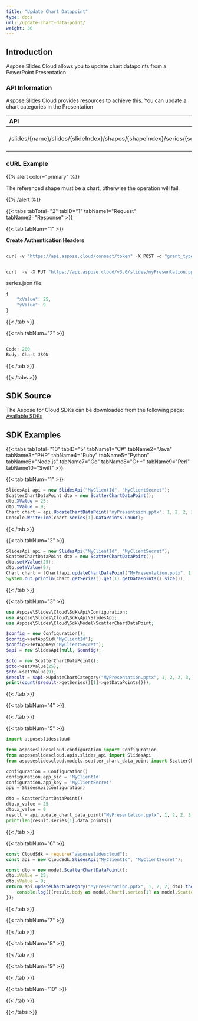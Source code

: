 ```yaml
---
title: "Update Chart Datapoint"
type: docs
url: /update-chart-data-point/
weight: 30
---
```


## **Introduction**
Aspose.Slides Cloud allows you to update chart datapoints from a PowerPoint Presentation. 
### **API Information**
Aspose.Slides Cloud provides resources to achieve this. You can update a chart categories in the Presentation

|**API**|**Type**|**Description**|**Resource**|
| :- | :- | :- | :- |
|/slides/{name}/slides/{slideIndex}/shapes/{shapeIndex}/series/{seriesIndex}/dataPoints/{dataPointIndex}|PUT|Update the chart datapoint|[UpdateDataPoint](https://apireference.aspose.cloud/slides/#/Chart/UpdateDataPoint)|
### **cURL Example**
{{% alert color="primary" %}}

The referenced shape must be a chart, otherwise the operation will fail.

{{% /alert %}}

{{< tabs tabTotal="2" tabID="1" tabName1="Request" tabName2="Response" >}}

{{< tab tabNum="1" >}}

**Create Authentication Headers**

```java

curl -v "https://api.aspose.cloud/connect/token" -X POST -d "grant_type=client_credentials&client_id=XXXX&client_secret=XXXX-XX" -H "Content-Type: application/x-www-form-urlencoded" -H "Accept: application/json"

```

```java

curl  -v -X PUT "https://api.aspose.cloud/v3.0/slides/myPresentation.pptx/slides/1/shapes/2/series/2/dataPoints/2" -d @"datapoint.json" -H "Content-Type: text/json" -H "Authorization: Bearer [Access Token]

```

series.json file:
```javascript
{
    "xValue": 25,
    "yValue": 9
}
```

{{< /tab >}}

{{< tab tabNum="2" >}}

```java

Code: 200
Body: Chart JSON

```

{{< /tab >}}

{{< /tabs >}}
## **SDK Source**
The Aspose for Cloud SDKs can be downloaded from the following page: [Available SDKs](/slides/available-sdks/)
## **SDK Examples**

{{< tabs tabTotal="10" tabID="5" tabName1="C#" tabName2="Java" tabName3="PHP" tabName4="Ruby" tabName5="Python" tabName6="Node.js" tabName7="Go" tabName8="C++" tabName9="Perl" tabName10="Swift" >}}

{{< tab tabNum="1" >}}

```csharp
SlidesApi api = new SlidesApi("MyClientId", "MyClientSecret");
ScatterChartDataPoint dto = new ScatterChartDataPoint();
dto.XValue = 25;
dto.YValue = 9;
Chart chart = api.UpdateChartDataPoint("myPresentaion.pptx", 1, 2, 2, 3, dto);
Console.WriteLine(chart.Series[1].DataPoints.Count);
```

{{< /tab >}}

{{< tab tabNum="2" >}}

```java
SlidesApi api = new SlidesApi("MyClientId", "MyClientSecret");
ScatterChartDataPoint dto = new ScatterChartDataPoint();
dto.setXValue(25);
dto.setYValue(9);
Chart chart = (Chart)api.updateChartDataPoint("MyPresentation.pptx", 1, 2, 2, 3, dto, null, null, null);
System.out.println(chart.getSeries().get(1).getDataPoints().size());
```

{{< /tab >}}

{{< tab tabNum="3" >}}

```php
use Aspose\Slides\Cloud\Sdk\Api\Configuration;
use Aspose\Slides\Cloud\Sdk\Api\SlidesApi;
use Aspose\Slides\Cloud\Sdk\Model\ScatterChartDataPoint;

$config = new Configuration();
$config->setAppSid("MyClientId");
$config->setAppKey("MyClientSecret");
$api = new SlidesApi(null, $config);

$dto = new ScatterChartDataPoint();
$dto->setXValue(25);
$dto->setYValue(9);
$result = $api->UpdateChartCategory("MyPresentation.pptx", 1, 2, 2, 3, $dto);
print(count($result->getSeries()[1]->getDataPoints()));
```

{{< /tab >}}

{{< tab tabNum="4" >}}

{{< /tab >}}

{{< tab tabNum="5" >}}

```python
import asposeslidescloud

from asposeslidescloud.configuration import Configuration
from asposeslidescloud.apis.slides_api import SlidesApi
from asposeslidescloud.models.scatter_chart_data_point import ScatterChartDataPoint

configuration = Configuration()
configuration.app_sid = 'MyClientId'
configuration.app_key = 'MyClientSecret'
api = SlidesApi(configuration)

dto = ScatterChartDataPoint()
dto.x_value = 25
dto.x_value = 9
result = api.update_chart_data_point("MyPresentation.pptx", 1, 2, 2, 3, dto)
print(len(result.series[1].data_points))
```

{{< /tab >}}

{{< tab tabNum="6" >}}

```javascript
const CloudSdk = require("asposeslidescloud");
const api = new CloudSdk.SlidesApi("MyClientId", "MyClientSecret");

const dto = new model.ScatterChartDataPoint();
dto.xValue = 25;
dto.yValue = 9;
return api.updateChartCategory("MyPresentation.pptx", 1, 2, 2, dto).then((result) => {
    console.log(((result.body as model.Chart).series[1] as model.ScatterSeries).dataPoints.length);
});
```

{{< /tab >}}

{{< tab tabNum="7" >}}

{{< /tab >}}

{{< tab tabNum="8" >}}

{{< /tab >}}

{{< tab tabNum="9" >}}

{{< /tab >}}

{{< tab tabNum="10" >}}

{{< /tab >}}

{{< /tabs >}}
